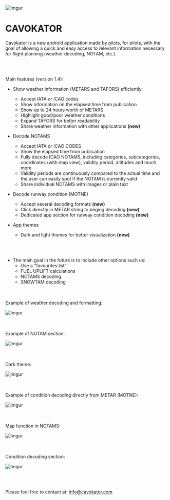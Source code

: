 ![Imgur](https://i.imgur.com/EuNoidq.png)

# CAVOKATOR 

Cavokator is a new android application made by pilots, for pilots, with the goal of allowing a quick and easy access to relevant information necessary for flight planning (weather decoding, NOTAM, etc.).

<br></br>

Main features (version 1.4):


- Show weather information (METARS and TAFORS) efficiently:
  * Accept IATA or ICAO codes
  * Show information on the elapsed time from publication
  * Show up to 24 hours worth of METARS
  * Highlight good/poor weather conditions
  * Expand TAFORS for better readability
  * Share weather information with other applications <b>(new)</b>


- Decode NOTAMS
  * Accept IATA or ICAO CODES
  * Show the elapsed time from publication
  * Fully decode ICAO NOTAMS, including categories, subcategories, coordinates (with map view), validity period, altitudes and much more
  * Validity periods are continuously compared to the actual time and the user can easily spot if the NOTAM is currently valid
  * Share individual NOTAMS with images or plain text


- Decode runway condition (MOTNE)
  * Accept several decoding formats <b>(new)</b>
  * Click directly in METAR string to beging decoding <b>(new)</b>
  * Dedicated app section for runway condition decoding <b>(new)</b>
  
  
- App themes
  * Dark and light themes for better visualization <b>(new)</b>
  
<br></br>
 - The main goal in the future is to include other options such us:
   * Use a "favourites list"
   * FUEL UPLIFT calculations
   * NOTAMS decoding
   * SNOWTAM decoding

<br></br>
Example of weather decoding and formatting:

![Imgur](https://i.imgur.com/JCQU0Nd.png)


<br></br>
Example of NOTAM section:

![Imgur](https://i.imgur.com/VbqqiCEl.png)


<br></br>
Dark theme:

![Imgur](https://i.imgur.com/3S7iRcg.png)


<br></br>
Example of condition decoding directly from METAR (MOTNE):

![Imgur](https://i.imgur.com/aWwaytU.png)



<br></br>
Map function in NOTAMS:

![Imgur](https://i.imgur.com/MhKBbx0l.png)



<br></br>
Condition decoding section:

![Imgur](https://i.imgur.com/IfUpIfD.png)





<br></br>

Please feel free to contact at: info@cavokator.com
